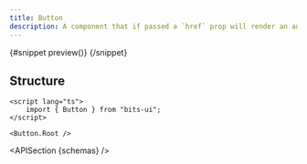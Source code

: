 ```yaml
---
title: Button
description: A component that if passed a `href` prop will render an anchor element instead of a button element.
---
```


<script>
	import { APISection, ComponentPreviewV2, ButtonDemo } from '$lib/components/index.js'
	export let schemas;
</script>

<ComponentPreviewV2 name="button-demo" comp="Avatar">

{#snippet preview()}
<ButtonDemo />
{/snippet}

</ComponentPreviewV2>

## Structure

```svelte
<script lang="ts">
	import { Button } from "bits-ui";
</script>

<Button.Root />
```

<APISection {schemas} />
